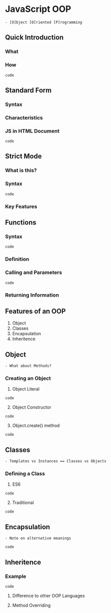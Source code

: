# JavaScript OOP 

	- [O]bject [O]riented [P]rogramming


## Quick Introduction


### What


### How

`code`


## Standard Form


### Syntax


### Characteristics


### JS in HTML Document

`code`


## Strict Mode


### What is this?


### Syntax

`code`

### Key Features




## Functions


### Syntax

`code`


### Definition


### Calling and Parameters

`code`


### Returning Information



## Features of an OOP

1. Object
2. Classes
3. Encapsulation
4. Inheritence


## Object

	- What about Methods?


### Creating an Object

1. Object Literal

`code`

2. Object Constructor

`code`

3. Object.create() method

`code`


## Classes

	- Templates vs Instances == Classes vs Objects

### Defining a Class

1. ES6

`code`

2. Traditional

`code`


## Encapsulation

	- Note on alternative meanings

`code`


## Inheritence

### Example

`code`

1. Difference to other OOP Languages

2. Method Overriding